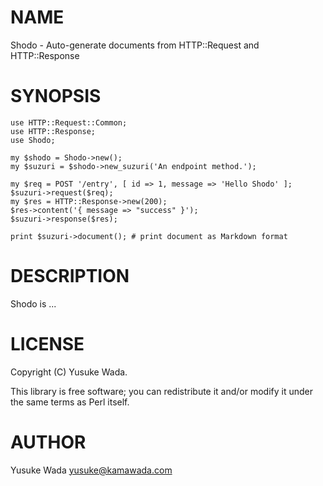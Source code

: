 # NAME

Shodo - Auto-generate documents from HTTP::Request and HTTP::Response

# SYNOPSIS

    use HTTP::Request::Common;
    use HTTP::Response;
    use Shodo;
    
    my $shodo = Shodo->new();
    my $suzuri = $shodo->new_suzuri('An endpoint method.');
    
    my $req = POST '/entry', [ id => 1, message => 'Hello Shodo' ];
    $suzuri->request($req);
    my $res = HTTP::Response->new(200);
    $res->content('{ message => "success" }');
    $suzuri->response($res);
    
    print $suzuri->document(); # print document as Markdown format

# DESCRIPTION

Shodo is ...

# LICENSE

Copyright (C) Yusuke Wada.

This library is free software; you can redistribute it and/or modify
it under the same terms as Perl itself.

# AUTHOR

Yusuke Wada <yusuke@kamawada.com>

